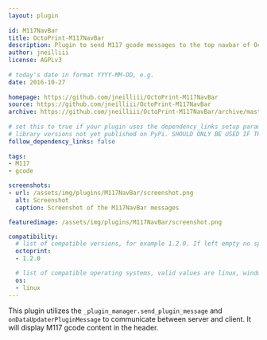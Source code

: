 ```yaml
---
layout: plugin
    
id: M117NavBar
title: OctoPrint-M117NavBar
description: Plugin to send M117 gcode messages to the top navbar of OctoPrint.
author: jneilliii
license: AGPLv3
    
# today's date in format YYYY-MM-DD, e.g.
date: 2016-10-27
    
homepage: https://github.com/jneilliii/OctoPrint-M117NavBar
source: https://github.com/jneilliii/OctoPrint-M117NavBar
archive: https://github.com/jneilliii/OctoPrint-M117NavBar/archive/master.zip
    
# set this to true if your plugin uses the dependency_links setup parameter to include
# library versions not yet published on PyPi. SHOULD ONLY BE USED IF THERE IS NO OTHER OPTION!
follow_dependency_links: false
    
tags:
- M117
- gcode

screenshots: 
- url: /assets/img/plugins/M117NavBar/screenshot.png
  alt: Screenshot
  caption: Screenshot of the M117NavBar messages

featuredimage: /assets/img/plugins/M117NavBar/screenshot.png

compatibility:
  # list of compatible versions, for example 1.2.0. If left empty no specific version requirement will be assumed
  octoprint:
  - 1.2.0

  # list of compatible operating systems, valid values are linux, windows, macos, leaving empty defaults to all
  os:
  - linux
---
```

    
This plugin utilizes the ``_plugin_manager.send_plugin_message`` and ``onDataUpdaterPluginMessage`` to communicate between server and client. It will display M117 gcode content in the header.
